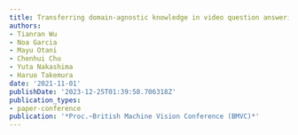 ```yaml
---
title: Transferring domain-agnostic knowledge in video question answering
authors:
- Tianran Wu
- Noa Garcia
- Mayu Otani
- Chenhui Chu
- Yuta Nakashima
- Haruo Takemura
date: '2021-11-01'
publishDate: '2023-12-25T01:39:58.706318Z'
publication_types:
- paper-conference
publication: '*Proc.~British Machine Vision Conference (BMVC)*'
---
```

